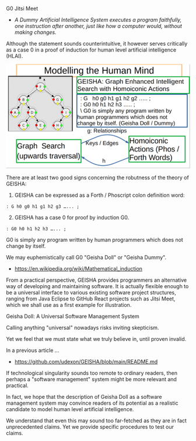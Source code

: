 G0 Jitsi Meet

- _A Dummy Artificial Intelligence System executes a program faithfully, one instruction after another, just like how a computer would, without making changes._

Although the statement sounds counterintuitive, it however serves critically as a case 0 in a proof of induction for human level artificial intelligence (HLAI).

<img src="https://github.com/udexon/GEISHA/blob/main/img/GEISHA_G0_A.png" width=600>


There are at least two good signs concerning the robutness of the theory of GEISHA:

1. GEISHA can be expressed as a Forth / Phoscript colon definition word:

```
: G h0 g0 h1 g1 h2 g3 …... ;
```

2. GEISHA has a case 0 for proof by induction G0.


```
: G0 h0 h1 h2 h3 …... ;
```  

G0 is simply any program written by human programmers which does not change by itself. 

We may euphemistically call G0 "Geisha Doll" or "Geisha Dummy".

- https://en.wikipedia.org/wiki/Mathematical_induction

From a practical perspective, GEISHA provides programmers an alternative way of developing and maintaining software. It is actually flexible enough to be a universal interface to various existing software project structures, ranging from Java Eclipse to GitHub React projects such as Jitsi Meet, which we shall use as a first example for illustration.

Geisha Doll: A Universal Software Management System

Calling anything "universal" nowadays risks inviting skepticism.

Yet we feel that we must state what we truly believe in, until proven invalid.

In a previous article ...

- https://github.com/udexon/GEISHA/blob/main/README.md

If technological singularity sounds too remote to ordinary readers, then perhaps a "software management" system might be more relevant and practical.

In fact, we hope that the description of Geisha Doll as a software management system may convince readers of its potential as a realistic candidate to model human level artificial intelligence.

We understand that even this may sound too far-fetched as they are in fact  unprecedented claims. Yet we provide specific procedures to test our claims. 
